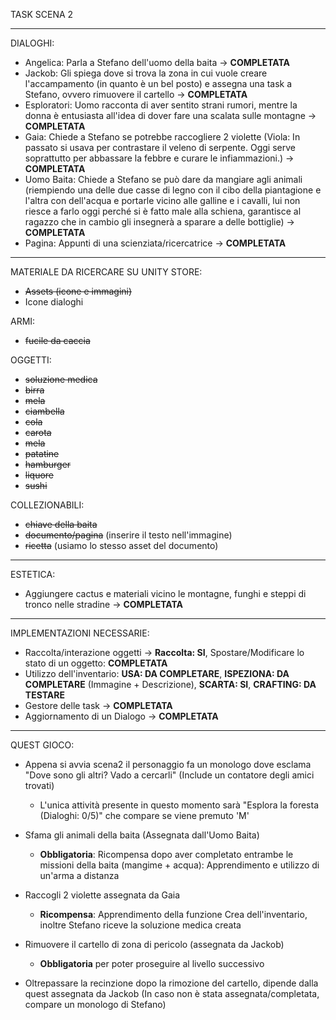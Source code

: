 TASK SCENA 2

------------------------------------------------------------------------------------------------------------------------------------------------------------
DIALOGHI:
  - Angelica: Parla a Stefano dell'uomo della baita -> **COMPLETATA**
  - Jackob: Gli spiega dove si trova la zona in cui vuole creare l'accampamento (in quanto è un bel posto) e assegna una task a Stefano, ovvero rimuovere il cartello -> **COMPLETATA**
  - Esploratori: Uomo racconta di aver sentito strani rumori, mentre la donna è entusiasta all'idea di dover fare una scalata sulle montagne -> **COMPLETATA**
  - Gaia: Chiede a Stefano se potrebbe raccogliere 2 violette (Viola: In passato si usava per contrastare il veleno di serpente. Oggi serve soprattutto per abbassare la febbre e curare le infiammazioni.) -> **COMPLETATA**
  - Uomo Baita: Chiede a Stefano se può dare da mangiare agli animali (riempiendo una delle due casse di legno con il cibo della piantagione e l'altra con dell'acqua e portarle vicino alle galline e i cavalli, lui non riesce a farlo oggi perché si è fatto male alla schiena, garantisce al ragazzo che in cambio gli insegnerà a sparare a delle bottiglie) -> **COMPLETATA**
  - Pagina: Appunti di una scienziata/ricercatrice -> **COMPLETATA**
------------------------------------------------------------------------------------------------------------------------------------------------------------
MATERIALE DA RICERCARE SU UNITY STORE:
- ~~Assets (icone e immagini)~~
- Icone dialoghi

ARMI:
- ~~fucile da caccia~~

OGGETTI:
- ~~soluzione medica~~
- ~~birra~~
- ~~mela~~
- ~~ciambella~~
- ~~cola~~
- ~~carota~~
- ~~mela~~
- ~~patatine~~
- ~~hamburger~~
- ~~liquore~~
- ~~sushi~~

COLLEZIONABILI:
- ~~chiave della baita~~
- ~~documento/pagina~~ (inserire il testo nell'immagine)
- ~~ricetta~~ (usiamo lo stesso asset del documento)

------------------------------------------------------------------------------------------------------------------------------------------------------------
ESTETICA:
- Aggiungere cactus e materiali vicino le montagne, funghi e steppi di tronco nelle stradine -> **COMPLETATA**
------------------------------------------------------------------------------------------------------------------------------------------------------------
IMPLEMENTAZIONI NECESSARIE:
  - Raccolta/interazione oggetti -> **Raccolta: SI**, Spostare/Modificare lo stato di un oggetto: **COMPLETATA**
  - Utilizzo dell'inventario: **USA: DA COMPLETARE**, **ISPEZIONA: DA COMPLETARE** (Immagine + Descrizione), **SCARTA: SI**, **CRAFTING: DA TESTARE**
  - Gestore delle task -> **COMPLETATA**
  - Aggiornamento di un Dialogo -> **COMPLETATA**
------------------------------------------------------------------------------------------------------------------------------------------------------------
QUEST GIOCO:
  - Appena si avvia scena2 il personaggio fa un monologo dove esclama "Dove sono gli altri? Vado a cercarli" (Include un contatore degli amici trovati)  
    - L'unica attività presente in questo momento sarà "Esplora la foresta (Dialoghi: 0/5)" che compare se viene premuto 'M'
  
  - Sfama gli animali della baita (Assegnata dall'Uomo Baita)
    - **Obbligatoria**: Ricompensa dopo aver completato entrambe le missioni della baita (mangime + acqua): Apprendimento e utilizzo di un'arma a distanza
  
  - Raccogli 2 violette assegnata da Gaia
    - **Ricompensa**: Apprendimento della funzione Crea dell'inventario, inoltre Stefano riceve la soluzione medica creata

  - Rimuovere il cartello di zona di pericolo (assegnata da Jackob)
    - **Obbligatoria** per poter proseguire al livello successivo

  - Oltrepassare la recinzione dopo la rimozione del cartello, dipende dalla quest assegnata da Jackob (In caso non è stata assegnata/completata, compare un monologo di Stefano)
